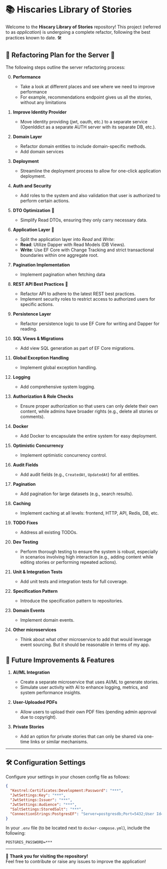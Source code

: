 # 📚 Hiscaries Library of Stories

Welcome to the **Hiscary Library of Stories** repository! This project (referred to as _application_) is undergoing a complete refactor, following the best practices known to date. 🛠️

## 🚀 Refactoring Plan for the Server 🚀

The following steps outline the server refactoring process:

0. **Performance**

   - Take a look at different places and see where we need to improve performance
   - For example, recommendations endpoint gives us all the stories, without any limitations

1. **Improve Identity Provider**

   - Move identity providing (jwt, oauth, etc.) to a separate service (OpenIddict as a separate AUTH server with its separate DB, etc.).

2. **Domain Layer**

   - Refactor domain entities to include domain-specific methods.
   - Add domain services

3. **Deployment**

   - Streamline the deployment process to allow for one-click application deployment.

4. **Auth and Security**

   - Add roles to the system and also validation that user is authorized to perform certain actions.

5. **DTO Optimization** 🚀

   - Simplify Read DTOs, ensuring they only carry necessary data.

6. **Application Layer** 🚀

   - Split the application layer into _Read_ and _Write_:
   - **Read**: Utilize Dapper with Read Models (DB Views).
   - **Write**: Use EF Core with Change Tracking and strict transactional boundaries within one aggregate root.

7. **Pagination Implementation**

   - Implement pagination when fetching data

8. **REST API Best Practices** 🚀

   - Refactor API to adhere to the latest REST best practices.
   - Implement security roles to restrict access to authorized users for specific actions.

9. **Persistence Layer**

   - Refactor persistence logic to use EF Core for writing and Dapper for reading.

10. **SQL Views & Migrations**

    - Add view SQL generation as part of EF Core migrations.

11. **Global Exception Handling**

    - Implement global exception handling.

12. **Logging**

    - Add comprehensive system logging.

13. **Authorization & Role Checks**

    - Ensure proper authorization so that users can only delete their own content, while admins have broader rights (e.g., delete all stories or comments).

14. **Docker**

    - Add Docker to encapsulate the entire system for easy deployment.

15. **Optimistic Concurrency**

    - Implement optimistic concurrency control.

16. **Audit Fields**

    - Add audit fields (e.g., `CreatedAt`, `UpdatedAt`) for all entities.

17. **Pagination**

    - Add pagination for large datasets (e.g., search results).

18. **Caching**

    - Implement caching at all levels: frontend, HTTP, API, Redis, DB, etc.

19. **TODO Fixes**

    - Address all existing TODOs.

20. **Dev Testing**

    - Perform thorough testing to ensure the system is robust, especially in scenarios involving high interaction (e.g., adding content while editing stories or performing repeated actions).

21. **Unit & Integration Tests**

    - Add unit tests and integration tests for full coverage.

22. **Specification Pattern**

    - Introduce the specification pattern to repositories.

23. **Domain Events**

    - Implement domain events.

24. **Other microservices**
    - Think about what other microservice to add that would leverage event sourcing. But it should be reasonable in terms of my app.

## 🌟 Future Improvements & Features

1. **AI/ML Integration**

   - Create a separate microservice that uses AI/ML to generate stories.
   - Simulate user activity with AI to enhance logging, metrics, and system performance insights.

2. **User-Uploaded PDFs**

   - Allow users to upload their own PDF files (pending admin approval due to copyright).

3. **Private Stories**
   - Add an option for private stories that can only be shared via one-time links or similar mechanisms.

---

## 🛠️ Configuration Settings

Configure your settings in your chosen config file as follows:

```json
{
  "Kestrel:Certificates:Development:Password": "***",
  "JwtSettings:Key": "***",
  "JwtSettings:Issuer": "***",
  "JwtSettings:Audience": "***",
  "SaltSettings:StoredSalt": "***",
  "ConnectionStrings:PostgresEF": "Server=postgresdb;Port=5432;User Id=postgres;Password=***;Database=hiscarydbef;Include Error Detail=true;"
}
```

In your `.env` file (to be located next to `docker-compose.yml`), include the following:

```
POSTGRES_PASSWORD=***
```

---

🎉 **Thank you for visiting the repository!**  
Feel free to contribute or raise any issues to improve the application!
